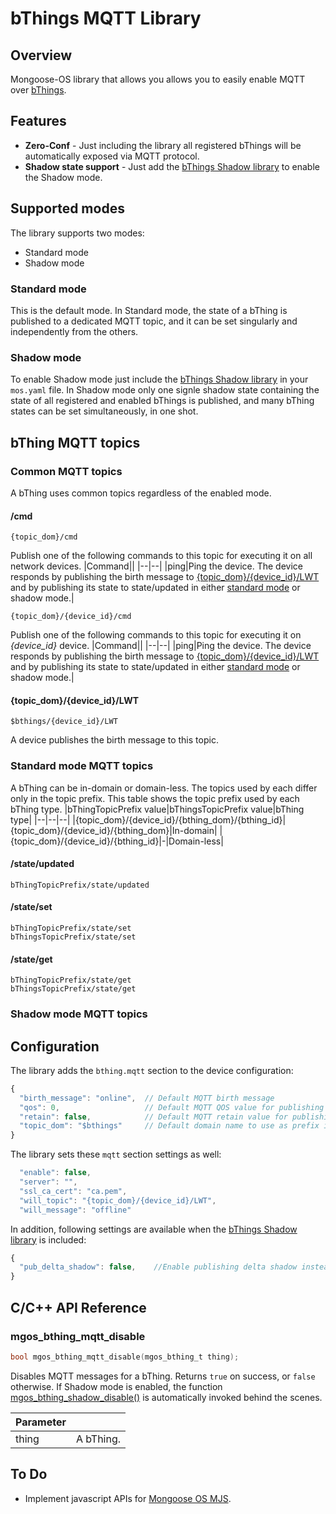# bThings MQTT Library
## Overview
Mongoose-OS library that allows you allows you to easily enable MQTT over [bThings](https://github.com/diy365-mgos/bthing).
## Features
- **Zero-Conf** - Just including the library all registered bThings will be automatically exposed via MQTT protocol.
- **Shadow state support** - Just add the [bThings Shadow library](https://github.com/diy365-mgos/bthing-shadow) to enable the Shadow mode.
## Supported modes
The library supports two modes:
- Standard mode
- Shadow mode
### Standard mode
This is the default mode. In Standard mode, the state of a bThing is published to a dedicated MQTT topic, and it can be set singularly and independently from the others.
### Shadow mode
To enable Shadow mode just include the [bThings Shadow library](https://github.com/diy365-mgos/bthing-shadow) in your `mos.yaml` file. In Shadow mode only one signle shadow state containing the state of all registered and enabled bThings is published, and many bThing states can be set simultaneously, in one shot.
## bThing MQTT topics
### Common MQTT topics
A bThing uses common topics regardless of the enabled mode.
#### /cmd
```
{topic_dom}/cmd
```
Publish one of the following commands to this topic for executing it on all network devices.
|Command||
|--|--|
|ping|Ping the device. The device responds by publishing the birth message to [{topic_dom}/{device_id}/LWT](#topic_domdevice_idlwt) and by publishing its state to state/updated in either [standard mode](#stateupdated) or shadow mode.|
```
{topic_dom}/{device_id}/cmd
```
Publish one of the following commands to this topic for executing it on *{device_id}* device.
|Command||
|--|--|
|ping|Ping the device. The device responds by publishing the birth message to [{topic_dom}/{device_id}/LWT](#topic_domdevice_idlwt) and by publishing its state to state/updated in either [standard mode](#stateupdated) or shadow mode.|
#### {topic_dom}/{device_id}/LWT
```
$bthings/{device_id}/LWT
```
A device publishes the birth message to this topic.
### Standard mode MQTT topics
A bThing can be in-domain or domain-less. The topics used by each differ only in the topic prefix. This table shows the topic prefix used by each bThing type.
|bThingTopicPrefix value|bThingsTopicPrefix value|bThing type|
|--|--|--|
|{topic_dom}/{device_id}/{bthing_dom}/{bthing_id}|{topic_dom}/{device_id}/{bthing_dom}|In-domain|
|{topic_dom}/{device_id}/{bthing_id}|-|Domain-less|
#### /state/updated
```
bThingTopicPrefix/state/updated 
```
#### /state/set
```
bThingTopicPrefix/state/set
bThingsTopicPrefix/state/set
```
#### /state/get
```
bThingTopicPrefix/state/get
bThingsTopicPrefix/state/get
```
### Shadow mode MQTT topics
## Configuration
The library adds the `bthing.mqtt` section to the device configuration:
```javascript
{
  "birth_message": "online",  // Default MQTT birth message
  "qos": 0,                   // Default MQTT QOS value for publishing messages
  "retain": false,            // Default MQTT retain value for publishing messages
  "topic_dom": "$bthings"     // Default domain name to use as prefix in topic's path"
}
```
The library sets these `mqtt` section settings as well:
```javascript
  "enable": false,
  "server": "",
  "ssl_ca_cert": "ca.pem",
  "will_topic": "{topic_dom}/{device_id}/LWT",
  "will_message": "offline"
```
In addition, following settings are available when the [bThings Shadow library](https://github.com/diy365-mgos/bthing-shadow) is included:
```javascript
{
  "pub_delta_shadow": false,    //Enable publishing delta shadow instead of the full one
}
```
## C/C++ API Reference
### mgos_bthing_mqtt_disable
```c
bool mgos_bthing_mqtt_disable(mgos_bthing_t thing);
```
Disables MQTT messages for a bThing. Returns `true` on success, or `false` otherwise. If Shadow mode is enabled, the function [mgos_bthing_shadow_disable()](https://github.com/diy365-mgos/bthing-shadow#mgos_bthing_shadow_disable) is automatically invoked behind the scenes.

|Parameter||
|--|--| 
|thing|A bThing.|
## To Do
- Implement javascript APIs for [Mongoose OS MJS](https://github.com/mongoose-os-libs/mjs).
